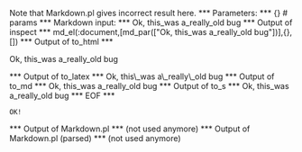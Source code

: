 Note that Markdown.pl gives incorrect result here.
*** Parameters: ***
{} # params 
*** Markdown input: ***
Ok, this_was a_really_old bug
*** Output of inspect ***
md_el(:document,[md_par(["Ok, this_was a_really_old bug"])],{},[])
*** Output of to_html ***
<p>Ok, this_was a_really_old bug</p>
*** Output of to_latex ***
Ok, this\_was a\_really\_old bug
*** Output of to_md ***
Ok, this_was a_really_old bug
*** Output of to_s ***
Ok, this_was a_really_old bug
*** EOF ***



	OK!



*** Output of Markdown.pl ***
(not used anymore)
*** Output of Markdown.pl (parsed) ***
(not used anymore)